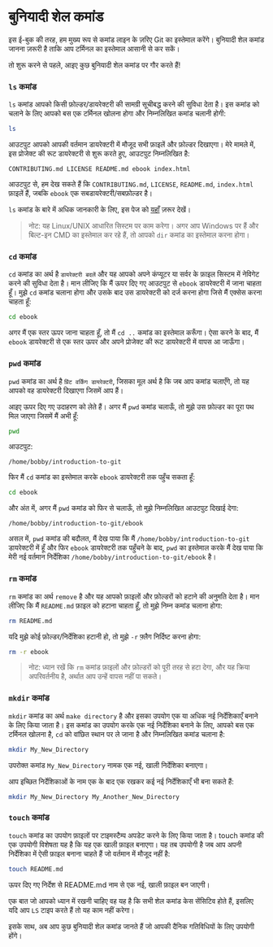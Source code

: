# बुनियादी शेल कमांड

इस ई-बुक की तरह, हम मुख्य रूप से कमांड लाइन के ज़रिए Git का इस्तेमाल करेंगे। बुनियादी शेल कमांड जानना ज़रूरी है ताकि आप टर्मिनल का इस्तेमाल आसानी से कर सकें।

तो शुरू करने से पहले, आइए कुछ बुनियादी शेल कमांड पर गौर करते हैं!

### `ls` कमांड

`ls` कमांड आपको किसी फ़ोल्डर/डायरेक्टरी की सामग्री सूचीबद्ध करने की सुविधा देता है। इस कमांड को चलाने के लिए आपको बस एक टर्मिनल खोलना होगा और निम्नलिखित कमांड चलानी होगी:

```bash
ls
```

आउटपुट आपको आपकी वर्तमान डायरेक्टरी में मौजूद सभी फ़ाइलें और फ़ोल्डर दिखाएगा। मेरे मामले में, इस प्रोजेक्ट की रूट डायरेक्टरी से शुरू करते हुए, आउटपुट निम्नलिखित है:

```
CONTRIBUTING.md LICENSE README.md ebook index.html
```

आउटपुट से, हम देख सकते हैं कि `CONTRIBUTING.md`, `LICENSE`, `README.md`, `index.html` फ़ाइलें हैं, जबकि `ebook` एक सबडायरेक्टरी/सबफ़ोल्डर है।

`ls` कमांड के बारे में अधिक जानकारी के लिए, इस पेज को [यहाँ](https://devdojo.com/tnylea/ls-command?ref=bobbyiliev) ज़रूर देखें।

> नोट: यह Linux/UNIX आधारित सिस्टम पर काम करेगा। अगर आप Windows पर हैं और बिल्ट-इन CMD का इस्तेमाल कर रहे हैं, तो आपको `dir` कमांड का इस्तेमाल करना होगा।

### `cd` कमांड

`cd` कमांड का अर्थ है `डायरेक्टरी बदलें` और यह आपको अपने कंप्यूटर या सर्वर के फ़ाइल सिस्टम में नेविगेट करने की सुविधा देता है। मान लीजिए कि मैं ऊपर दिए गए आउटपुट से `ebook` डायरेक्टरी में जाना चाहता हूँ। मुझे `cd` कमांड चलाना होगा और उसके बाद उस डायरेक्टरी को दर्ज करना होगा जिसे मैं एक्सेस करना चाहता हूँ:

```bash
cd ebook
```

अगर मैं एक स्तर ऊपर जाना चाहता हूँ, तो मैं `cd ..` कमांड का इस्तेमाल करूँगा। ऐसा करने के बाद, मैं `ebook` डायरेक्टरी से एक स्तर ऊपर और अपने प्रोजेक्ट की रूट डायरेक्टरी में वापस आ जाऊँगा।

### `pwd` कमांड

`pwd` कमांड का अर्थ है `प्रिंट वर्किंग डायरेक्टरी`, जिसका मूल अर्थ है कि जब आप कमांड चलाएँगे, तो यह आपको वह डायरेक्टरी दिखाएगा जिसमें आप हैं।

आइए ऊपर दिए गए उदाहरण को लेते हैं। अगर मैं `pwd` कमांड चलाऊँ, तो मुझे उस फ़ोल्डर का पूरा पथ मिल जाएगा जिसमें मैं अभी हूँ:

```bash
pwd
```

आउटपुट:

```
/home/bobby/introduction-to-git
```

फिर मैं `cd` कमांड का इस्तेमाल करके `ebook` डायरेक्टरी तक पहुँच सकता हूँ:

```bash
cd ebook
```

और अंत में, अगर मैं `pwd` कमांड को फिर से चलाऊँ, तो मुझे निम्नलिखित आउटपुट दिखाई देगा:

```
/home/bobby/introduction-to-git/ebook
```

असल में, `pwd` कमांड की बदौलत, मैं देख पाया कि मैं `/home/bobby/introduction-to-git` डायरेक्टरी में हूँ और फिर `ebook` डायरेक्टरी तक पहुँचने के बाद, `pwd` का इस्तेमाल करके मैं देख पाया कि मेरी नई वर्तमान निर्देशिका `/home/bobby/introduction-to-git/ebook` है।

### `rm` कमांड

`rm` कमांड का अर्थ `remove` है और यह आपको फ़ाइलों और फ़ोल्डरों को हटाने की अनुमति देता है। मान लीजिए कि मैं `README.md` फ़ाइल को हटाना चाहता हूँ, तो मुझे निम्न कमांड चलाना होगा:

```bash
rm README.md
```

यदि मुझे कोई फ़ोल्डर/निर्देशिका हटानी हो, तो मुझे `-r` फ़्लैग निर्दिष्ट करना होगा:

```bash
rm -r ebook
```

> नोट: ध्यान रखें कि `rm` कमांड फ़ाइलों और फ़ोल्डरों को पूरी तरह से हटा देगा, और यह क्रिया अपरिवर्तनीय है, अर्थात आप उन्हें वापस नहीं पा सकते।

### `mkdir` कमांड
`mkdir` कमांड का अर्थ `make directory` है और इसका उपयोग एक या अधिक नई निर्देशिकाएँ बनाने के लिए किया जाता है। इस कमांड का उपयोग करके एक नई निर्देशिका बनाने के लिए, आपको बस एक टर्मिनल खोलना है, `cd` को वांछित स्थान पर ले जाना है और निम्नलिखित कमांड चलाना है:

```bash
mkdir My_New_Directory
```

उपरोक्त कमांड `My_New_Directory` नामक एक नई, खाली निर्देशिका बनाएगा।

आप इच्छित निर्देशिकाओं के नाम एक के बाद एक रखकर कई नई निर्देशिकाएँ भी बना सकते हैं:

```bash
mkdir My_New_Directory My_Another_New_Directory
```

### `touch` कमांड

`touch` कमांड का उपयोग फ़ाइलों पर टाइमस्टैम्प अपडेट करने के लिए किया जाता है। touch कमांड की एक उपयोगी विशेषता यह है कि यह एक खाली फ़ाइल बनाएगा। यह तब उपयोगी है जब आप अपनी निर्देशिका में ऐसी फ़ाइल बनाना चाहते हैं जो वर्तमान में मौजूद नहीं है:

```bash
touch README.md
```
ऊपर दिए गए निर्देश से README.md नाम से एक नई, खाली फ़ाइल बन जाएगी।

एक बात जो आपको ध्यान में रखनी चाहिए वह यह है कि सभी शेल कमांड केस सेंसिटिव होते हैं, इसलिए यदि आप `LS` टाइप करते हैं तो यह काम नहीं करेगा।

इसके साथ, अब आप कुछ बुनियादी शेल कमांड जानते हैं जो आपकी दैनिक गतिविधियों के लिए उपयोगी होंगे।